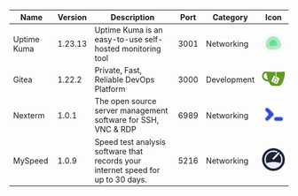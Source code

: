 | Name | Version | Description | Port | Category | Icon |
|------|---------|-------------|------|----------|------|
| Uptime Kuma | 1.23.13 | Uptime Kuma is an easy-to-use self-hosted monitoring tool | 3001 | Networking | ![icon](https://raw.githubusercontent.com/gnmyt/Nexterm-AppStore/main/logos/UptimeKuma.png) |
| Gitea | 1.22.2 | Private, Fast, Reliable DevOps Platform | 3000 | Development | ![icon](https://raw.githubusercontent.com/gnmyt/Nexterm-AppStore/main/logos/Gitea.png) |
| Nexterm | 1.0.1 | The open source server management software for SSH, VNC & RDP | 6989 | Networking | ![icon](https://raw.githubusercontent.com/gnmyt/Nexterm-AppStore/main/logos/Nexterm.png) |
| MySpeed | 1.0.9 | Speed test analysis software that records your internet speed for up to 30 days. | 5216 | Networking | ![icon](https://raw.githubusercontent.com/gnmyt/Nexterm-AppStore/main/logos/MySpeed.png) |
